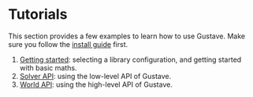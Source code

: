 # Tutorials

This section provides a few examples to learn how to use Gustave. Make sure you follow the [install guide](../install.md) first.

1. [Getting started](01-getting-started/index.md): selecting a library configuration, and getting started with basic maths.
1. [Solver API](02-solver-api/index.md): using the low-level API of Gustave.
1. [World API](03-world-api/index.md): using the high-level API of Gustave.
